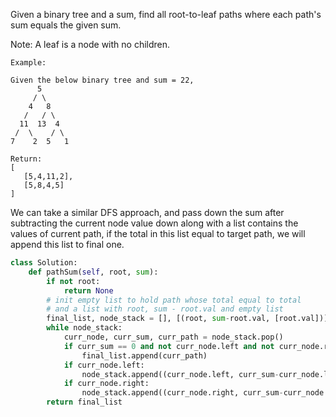 Given a binary tree and a sum, find all root-to-leaf paths where each path's sum equals the given sum.

Note: A leaf is a node with no children.
```
Example:

Given the below binary tree and sum = 22,
      5
     / \
    4   8
   /   / \
  11  13  4
 /  \    / \
7    2  5   1

Return:
[
   [5,4,11,2],
   [5,8,4,5]
]
```

We can take a similar DFS approach, and pass down the sum after subtracting the current node value 
down along with a list contains the values of current path, if the total in this list equal to 
target path, we will append this list to final one. 

```python
class Solution:
    def pathSum(self, root, sum):
        if not root:
            return None
        # init empty list to hold path whose total equal to total
        # and a list with root, sum - root.val and empty list 
        final_list, node_stack = [], [(root, sum-root.val, [root.val])]
        while node_stack:
            curr_node, curr_sum, curr_path = node_stack.pop()
            if curr_sum == 0 and not curr_node.left and not curr_node.right:
                final_list.append(curr_path)
            if curr_node.left: 
                node_stack.append((curr_node.left, curr_sum-curr_node.left.val, curr_path+[curr_node.left.val]))
            if curr_node.right: 
                node_stack.append((curr_node.right, curr_sum-curr_node.right.val, curr_path+[curr_node.right.val]))
        return final_list
            









```